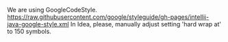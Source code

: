 We are using GoogleCodeStyle.
https://raw.githubusercontent.com/google/styleguide/gh-pages/intellij-java-google-style.xml
In Idea, please, manually adjust setting 'hard wrap at' to 150 symbols.